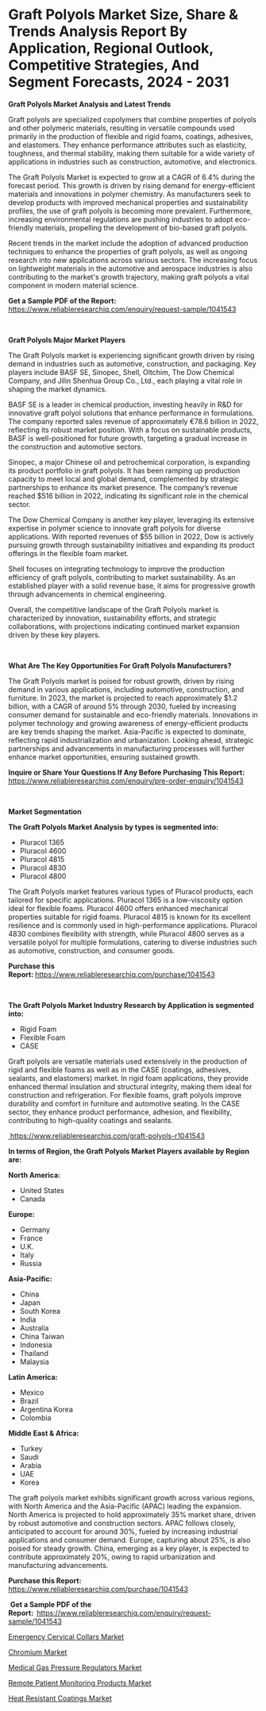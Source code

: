 <p><h1>Graft Polyols Market Size, Share & Trends Analysis Report By Application, Regional Outlook, Competitive Strategies, And Segment Forecasts, 2024 - 2031</h1></p><p><strong>Graft Polyols Market Analysis and Latest Trends</strong></p>
<p><p>Graft polyols are specialized copolymers that combine properties of polyols and other polymeric materials, resulting in versatile compounds used primarily in the production of flexible and rigid foams, coatings, adhesives, and elastomers. They enhance performance attributes such as elasticity, toughness, and thermal stability, making them suitable for a wide variety of applications in industries such as construction, automotive, and electronics.</p><p>The Graft Polyols Market is expected to grow at a CAGR of 6.4% during the forecast period. This growth is driven by rising demand for energy-efficient materials and innovations in polymer chemistry. As manufacturers seek to develop products with improved mechanical properties and sustainability profiles, the use of graft polyols is becoming more prevalent. Furthermore, increasing environmental regulations are pushing industries to adopt eco-friendly materials, propelling the development of bio-based graft polyols.</p><p>Recent trends in the market include the adoption of advanced production techniques to enhance the properties of graft polyols, as well as ongoing research into new applications across various sectors. The increasing focus on lightweight materials in the automotive and aerospace industries is also contributing to the market's growth trajectory, making graft polyols a vital component in modern material science.</p></p>
<p><strong>Get a Sample PDF of the Report:&nbsp;</strong> <a href="https://www.reliableresearchiq.com/enquiry/request-sample/1041543?utm_campaign=1123&utm_medium=2&utm_source=Github&utm_content=ia&utm_term=07112024&utm_id=graft-polyols">https://www.reliableresearchiq.com/enquiry/request-sample/1041543</a></p>
<p>&nbsp;</p>
<p><strong>Graft Polyols Major Market Players</strong></p>
<p><p>The Graft Polyols market is experiencing significant growth driven by rising demand in industries such as automotive, construction, and packaging. Key players include BASF SE, Sinopec, Shell, Oltchim, The Dow Chemical Company, and Jilin Shenhua Group Co., Ltd., each playing a vital role in shaping the market dynamics.</p><p>BASF SE is a leader in chemical production, investing heavily in R&D for innovative graft polyol solutions that enhance performance in formulations. The company reported sales revenue of approximately €78.6 billion in 2022, reflecting its robust market position. With a focus on sustainable products, BASF is well-positioned for future growth, targeting a gradual increase in the construction and automotive sectors.</p><p>Sinopec, a major Chinese oil and petrochemical corporation, is expanding its product portfolio in graft polyols. It has been ramping up production capacity to meet local and global demand, complemented by strategic partnerships to enhance its market presence. The company’s revenue reached $516 billion in 2022, indicating its significant role in the chemical sector.</p><p>The Dow Chemical Company is another key player, leveraging its extensive expertise in polymer science to innovate graft polyols for diverse applications. With reported revenues of $55 billion in 2022, Dow is actively pursuing growth through sustainability initiatives and expanding its product offerings in the flexible foam market.</p><p>Shell focuses on integrating technology to improve the production efficiency of graft polyols, contributing to market sustainability. As an established player with a solid revenue base, it aims for progressive growth through advancements in chemical engineering.</p><p>Overall, the competitive landscape of the Graft Polyols market is characterized by innovation, sustainability efforts, and strategic collaborations, with projections indicating continued market expansion driven by these key players.</p></p>
<p>&nbsp;</p>
<p><strong>What Are The Key Opportunities For Graft Polyols Manufacturers?</strong></p>
<p><p>The Graft Polyols market is poised for robust growth, driven by rising demand in various applications, including automotive, construction, and furniture. In 2023, the market is projected to reach approximately $1.2 billion, with a CAGR of around 5% through 2030, fueled by increasing consumer demand for sustainable and eco-friendly materials. Innovations in polymer technology and growing awareness of energy-efficient products are key trends shaping the market. Asia-Pacific is expected to dominate, reflecting rapid industrialization and urbanization. Looking ahead, strategic partnerships and advancements in manufacturing processes will further enhance market opportunities, ensuring sustained growth.</p></p>
<p><strong>Inquire or Share Your Questions If Any Before Purchasing This Report:</strong> <a href="https://www.reliableresearchiq.com/enquiry/pre-order-enquiry/1041543?utm_campaign=1123&utm_medium=2&utm_source=Github&utm_content=ia&utm_term=07112024&utm_id=graft-polyols">https://www.reliableresearchiq.com/enquiry/pre-order-enquiry/1041543</a></p>
<p>&nbsp;</p>
<p><strong>Market Segmentation</strong></p>
<p><strong>The Graft Polyols Market Analysis by types is segmented into:</strong></p>
<p><ul><li>Pluracol 1365</li><li>Pluracol 4600</li><li>Pluracol 4815</li><li>Pluracol 4830</li><li>Pluracol 4800</li></ul></p>
<p><p>The Graft Polyols market features various types of Pluracol products, each tailored for specific applications. Pluracol 1365 is a low-viscosity option ideal for flexible foams. Pluracol 4600 offers enhanced mechanical properties suitable for rigid foams. Pluracol 4815 is known for its excellent resilience and is commonly used in high-performance applications. Pluracol 4830 combines flexibility with strength, while Pluracol 4800 serves as a versatile polyol for multiple formulations, catering to diverse industries such as automotive, construction, and consumer goods.</p></p>
<p><strong>Purchase this Report:&nbsp;</strong><a href="https://www.reliableresearchiq.com/purchase/1041543?utm_campaign=1123&utm_medium=2&utm_source=Github&utm_content=ia&utm_term=07112024&utm_id=graft-polyols">https://www.reliableresearchiq.com/purchase/1041543</a></p>
<p>&nbsp;</p>
<p><strong>The Graft Polyols Market Industry Research by Application is segmented into:</strong></p>
<p><ul><li>Rigid Foam</li><li>Flexible Foam</li><li>CASE</li></ul></p>
<p><p>Graft polyols are versatile materials used extensively in the production of rigid and flexible foams as well as in the CASE (coatings, adhesives, sealants, and elastomers) market. In rigid foam applications, they provide enhanced thermal insulation and structural integrity, making them ideal for construction and refrigeration. For flexible foams, graft polyols improve durability and comfort in furniture and automotive seating. In the CASE sector, they enhance product performance, adhesion, and flexibility, contributing to high-quality coatings and sealants.</p></p>
<p><a href="https://www.reliableresearchiq.com/graft-polyols-r1041543?utm_campaign=1123&utm_medium=2&utm_source=Github&utm_content=ia&utm_term=07112024&utm_id=graft-polyols">&nbsp;https://www.reliableresearchiq.com/graft-polyols-r1041543</a></p>
<p><strong>In terms of Region, the Graft Polyols Market Players available by Region are:</strong></p>
<p>
    <p> <strong> North America: </strong>
        <ul>
            <li>United States</li>
            <li>Canada</li>
        </ul>
        </p> 
    <p> <strong> Europe: </strong>
        <ul>
            <li>Germany</li>
            <li>France</li>
            <li>U.K.</li>
            <li>Italy</li>
            <li>Russia</li>
        </ul>
        </p> 
    <p> <strong> Asia-Pacific: </strong>
        <ul>
            <li>China</li>
            <li>Japan</li>
            <li>South Korea</li>
            <li>India</li>
            <li>Australia</li>
            <li>China Taiwan</li>
            <li>Indonesia</li>
            <li>Thailand</li>
            <li>Malaysia</li>
        </ul>
        </p> 
    <p> <strong> Latin America: </strong>
        <ul>
            <li>Mexico</li>
            <li>Brazil</li>
            <li>Argentina Korea</li>
            <li>Colombia</li>
        </ul>
        </p> 
    <p> <strong> Middle East & Africa: </strong>
        <ul>
            <li>Turkey</li>
            <li>Saudi</li>
            <li>Arabia</li>
            <li>UAE</li>
            <li>Korea</li>
        </ul>
    </p>
    </p>
<p><p>The graft polyols market exhibits significant growth across various regions, with North America and the Asia-Pacific (APAC) leading the expansion. North America is projected to hold approximately 35% market share, driven by robust automotive and construction sectors. APAC follows closely, anticipated to account for around 30%, fueled by increasing industrial applications and consumer demand. Europe, capturing about 25%, is also poised for steady growth. China, emerging as a key player, is expected to contribute approximately 20%, owing to rapid urbanization and manufacturing advancements.</p></p>
<p><strong>Purchase this Report: </strong><a href="https://www.reliableresearchiq.com/purchase/1041543?utm_campaign=1123&utm_medium=2&utm_source=Github&utm_content=ia&utm_term=07112024&utm_id=graft-polyols">https://www.reliableresearchiq.com/purchase/1041543</a></p>
<p>&nbsp;<strong>Get a Sample PDF of the Report:&nbsp;&nbsp;</strong><a href="https://www.reliableresearchiq.com/enquiry/request-sample/1041543?utm_campaign=1123&utm_medium=2&utm_source=Github&utm_content=ia&utm_term=07112024&utm_id=graft-polyols">https://www.reliableresearchiq.com/enquiry/request-sample/1041543</a></p>
<p><strong></strong></p>
<p><p><a href="https://issuu.com/reportprime-2/docs/emergency-cervical-collars-market-s_5e688c7cf617f8?utm_campaign=1123&utm_medium=2&utm_source=Github&utm_content=ia&utm_term=07112024&utm_id=graft-polyols">Emergency Cervical Collars Market</a></p><p><a href="https://github.com/brittroma9i/Market-Research-Report-List-1/blob/main/chromium-market.md?utm_campaign=1123&utm_medium=2&utm_source=Github&utm_content=ia&utm_term=07112024&utm_id=graft-polyols">Chromium Market</a></p><p><a href="https://issuu.com/reportprime-2/docs/medical-gas-pressure-regulators-mar_66866bc1e10ea9?utm_campaign=1123&utm_medium=2&utm_source=Github&utm_content=ia&utm_term=07112024&utm_id=graft-polyols">Medical Gas Pressure Regulators Market</a></p><p><a href="https://issuu.com/reportprime-2/docs/remote-patient-monitoring-products-_48044c61379f12?utm_campaign=1123&utm_medium=2&utm_source=Github&utm_content=ia&utm_term=07112024&utm_id=graft-polyols">Remote Patient Monitoring Products Market</a></p><p><a href="https://github.com/eleanore16mal/Market-Research-Report-List-1/blob/main/heat-resistant-coatings-market.md?utm_campaign=1123&utm_medium=2&utm_source=Github&utm_content=ia&utm_term=07112024&utm_id=graft-polyols">Heat Resistant Coatings Market</a></p></p>